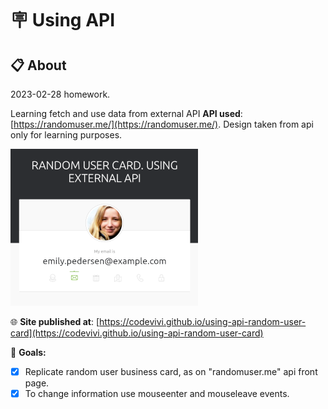 # 🪧 Using API

## 📋 About

2023-02-28 homework.

Learning fetch and use data from external API
**API used**: [https://randomuser.me/](https://randomuser.me/). Design taken from api only for learning purposes.

![alt app screenshot](./assets/screenshot.png)

🌐 **Site published at**: [https://codevivi.github.io/using-api-random-user-card](https://codevivi.github.io/using-api-random-user-card)

🎯 **Goals:**

- [x] Replicate random user business card, as on "randomuser.me" api front page.
- [x] To change information use mouseenter and mouseleave events.
